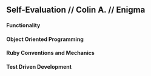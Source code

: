 ## Self-Evaluation // Colin A. // Enigma

#### Functionality

#### Object Oriented Programming

#### Ruby Conventions and Mechanics

#### Test Driven Development
